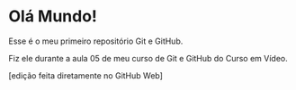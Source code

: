 # Olá Mundo!
 Esse é o meu primeiro repositório Git e GitHub.
 
 Fiz ele durante a aula 05 de meu curso de Git e GitHub do Curso em Vídeo.

 [edição feita diretamente no GitHub Web]

